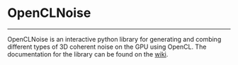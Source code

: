 # OpenCLNoise
_______________________

OpenCLNoise is an interactive python library for generating and combing different types of 3D coherent noise on
the GPU using OpenCL. The documentation for the library can be found on the
[wiki](https://github.com/freethenation/OpenCLNoise/wiki).
